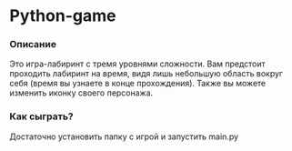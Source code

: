 # Python-game

### Описание

Это игра-лабиринт с тремя уровнями сложности. Вам предстоит проходить лабиринт на время, видя лишь небольшую область вокруг себя (время вы узнаете в конце прохождения). Также вы можете изменить иконку своего персонажа. 

### Как сыграть?

Достаточно установить папку с игрой и запустить main.py
